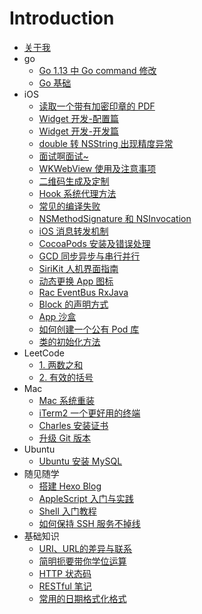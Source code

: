 # Introduction

* [关于我](./me.md)
* go
  * [Go 1.13 中 Go command 修改](go/go-command.md)
  * [Go 基础](go/go.md)
* iOS
  * [读取一个带有加密印章的 PDF](ios/read-pdf-with-cryptographic-seal.md)
  * [Widget 开发-配置篇](ios/widget-configuration.md)
  * [Widget 开发-开发篇](ios/widget-development.md)
  * [double 转 NSString 出现精度异常](ios/double-to-nsstring.md)
  * [面试啊面试~](ios/interview.md)
  * [WKWebView 使用及注意事项](ios/wkwebview.md)
  * [二维码生成及定制](ios/create-qr-code.md)
  * [Hook 系统代理方法](ios/hook-system-delegate-method.md)
  * [常见的编译失败](ios/build-failed.md)
  * [NSMethodSignature 和 NSInvocation](ios/nsmethodsignature-nsinvocation.md)
  * [iOS 消息转发机制](ios/message-forwarding.md)
  * [CocoaPods 安装及错误处理](ios/cocoapods.md)
  * [GCD 同步异步与串行并行](ios/gcd.md)
  * [SiriKit 人机界面指南](ios/sirikit.md)
  * [动态更换 App 图标](ios/dynamic-icon.md)
  * [Rac EventBus RxJava](ios/rac-eventbus-rxjava.md)
  * [Block 的声明方式](ios/block-statement.md)
  * [App 沙盒](ios/sandbox.md)
  * [如何创建一个公有 Pod 库](ios/create-pod.md)
  * [类的初始化方法](ios/initializer.md)
* LeetCode
  * [1. 两数之和](leetcode/two-sum.md)
  * [2. 有效的括号](leetcode/valid-parentheses.md)
* Mac
  * [Mac 系统重装](mac/reinstall-mac-system.md)
  * [iTerm2 一个更好用的终端](mac/a-better-terminal.md)
  * [Charles 安装证书](mac/install-charles-certificate.md)
  * [升级 Git 版本](mac/update-git-version.md)
* Ubuntu
  * [Ubuntu 安装 MySQL](ubuntu/install-mysql.md)
* 随见随学
  * [搭建 Hexo Blog](meetandlearn/set-up-hexo-blog.md)
  * [AppleScript 入门与实践](meetandlearn/introduction-to-appleScript.md)
  * [Shell 入门教程](meetandlearn/introduction-to-shell.md)
  * [如何保持 SSH 服务不掉线](meetandlearn/keep-alive-ssh.md)
* 基础知识
  * [URI、URL的差异与联系](basicknowledge/uri-url-urn.md)
  * [简明扼要带你学位运算](basicknowledge/bit-operation.md)
  * [HTTP 状态码](basicknowledge/http-status-code.md)
  * [RESTful 笔记](basicknowledge/introduction-to-restful.md)
  * [常用的日期格式化格式](basicknowledge/date-formatter.md)
